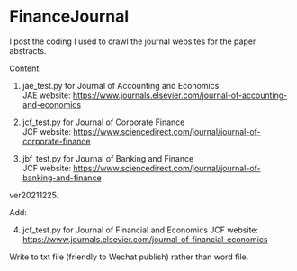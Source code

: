 # FinanceJournal


I post the coding I used to crawl the journal websites for the paper abstracts.

Content.
1. jae_test.py for Journal of Accounting and Economics  
JAE website: https://www.journals.elsevier.com/journal-of-accounting-and-economics
  
2. jcf_test.py for Journal of Corporate Finance     
JCF website: https://www.sciencedirect.com/journal/journal-of-corporate-finance
  
3. jbf_test.py for Journal of Banking and Finance     
JCF website: https://www.sciencedirect.com/journal/journal-of-banking-and-finance

ver20211225. 

Add:

4. jcf_test.py for Journal of Financial and Economics
JCF website: https://www.journals.elsevier.com/journal-of-financial-economics

Write to txt file (friendly to Wechat publish) rather than word file.
